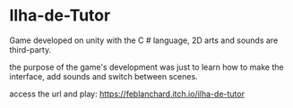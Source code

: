 # Ilha-de-Tutor
Game developed on unity with the C # language, 2D arts and sounds are third-party. 

the purpose of the game's development was just to learn how to make the interface, add sounds and switch between scenes.

access the url and play: https://feblanchard.itch.io/ilha-de-tutor
